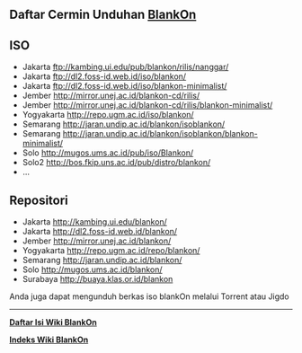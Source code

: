 ## Daftar Cermin Unduhan [BlankOn](/BlankOn.md)
## ISO

  - Jakarta ftp://kambing.ui.edu/pub/blankon/rilis/nanggar/
  - Jakarta ftp://dl2.foss-id.web.id/iso/blankon/
  - Jakarta ftp://dl2.foss-id.web.id/iso/blankon-minimalist/
  - Jember http://mirror.unej.ac.id/blankon-cd/rilis/
  - Jember http://mirror.unej.ac.id/blankon-cd/rilis/blankon-minimalist/
  - Yogyakarta http://repo.ugm.ac.id/iso/blankon/
  - Semarang http://jaran.undip.ac.id/blankon/isoblankon/
  - Semarang http://jaran.undip.ac.id/blankon/isoblankon/blankon-minimalist/
  - Solo http://mugos.ums.ac.id/pub/iso/Blankon/
  - Solo2 http://bos.fkip.uns.ac.id/pub/distro/blankon/
  -  ...
## Repositori

  - Jakarta http://kambing.ui.edu/blankon/
  - Jakarta http://dl2.foss-id.web.id/blankon/
  - Jember http://mirror.unej.ac.id/blankon/
  - Yogyakarta http://repo.ugm.ac.id/repo/blankon/
  - Semarang http://jaran.undip.ac.id/blankon/
  - Solo http://mugos.ums.ac.id/blankon/
  - Surabaya http://buaya.klas.or.id/blankon 

Anda juga dapat mengunduh berkas iso blankOn melalui Torrent atau Jigdo 


---
[**Daftar Isi Wiki BlankOn**](/DaftarIsi/README.md)
 
[**Indeks Wiki BlankOn**](/Indeks.md)



